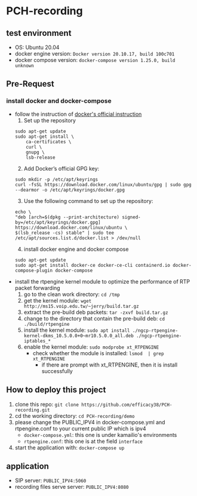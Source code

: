 # PCH-recording

## test environment
- OS: Ubuntu 20.04
- docker engine version: `Docker version 20.10.17, build 100c701`
- docker compose version: `docker-compose version 1.25.0, build unknown`

## Pre-Request
### install docker and docker-compose
- follow the instruction of [docker's official instruction](https://docs.docker.com/engine/install/ubuntu/)
    1. Set up the repository
    ```
    sudo apt-get update
    sudo apt-get install \
        ca-certificates \
        curl \
        gnupg \
        lsb-release
    ```
    2. Add Docker’s official GPG key:
    ```
    sudo mkdir -p /etc/apt/keyrings
    curl -fsSL https://download.docker.com/linux/ubuntu/gpg | sudo gpg --dearmor -o /etc/apt/keyrings/docker.gpg
    ```
    3. Use the following command to set up the repository:
    ```
    echo \
    "deb [arch=$(dpkg --print-architecture) signed-by=/etc/apt/keyrings/docker.gpg] https://download.docker.com/linux/ubuntu \
    $(lsb_release -cs) stable" | sudo tee /etc/apt/sources.list.d/docker.list > /dev/null
    ```
    4. install docker engine and docker compose
    ```
    sudo apt-get update
    sudo apt-get install docker-ce docker-ce-cli containerd.io docker-compose-plugin docker-compose
    ```
- install the rtpengine kernel module to optimize the performance of RTP packet forwarding
    1. go to the clean work directory: `cd /tmp`
    2. get the kernel module: `wget http://ms15.voip.edu.tw/~jerry/build.tar.gz`
    3. extract the pre-build deb packets: `tar -zxvf build.tar.gz`
    4. change to the directory that contain the pre-build deb: `cd ./build/rtpengine`
    5. install the kernel module: `sudo apt install ./ngcp-rtpengine-kernel-dkms_10.5.0.0+0~mr10.5.0.0_all.deb ./ngcp-rtpengine-iptables_*`
    6. enable the kernel module: `sudo modprobe xt_RTPENGINE`
        - check whether the module is installed: `lsmod  | grep xt_RTPENGINE`
            - if there are prompt with xt_RTPENGINE, then it is install successfully

## How to deploy this project
1. clone this repo: `git clone https://github.com/efficacy38/PCH-recording.git`
2. cd the working directory: `cd PCH-recording/demo`
3. please change the PUBLIC_IPV4 in docker-compose.yml and rtpengine.conf to your current public IP which is ipv4
    - `docker-compose.yml`: this one is under kamailio's environments
    - `rtpengine.conf`: this one is at the field `interface`
4. start the application with: `docker-compose up`

## application
- SIP server: `PUBLIC_IPV4:5060`
- recording files serve server: `PUBLIC_IPV4:8080`
